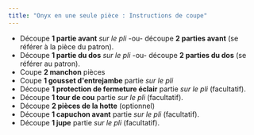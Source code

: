 ```yaml
---
title: "Onyx en une seule pièce : Instructions de coupe"
---
```


- Découpe **1 partie avant** _sur le pli_ -ou- découpe **2 parties avant** (se référer à la pièce du patron).
- Découpe **1 partie du dos** _sur le pli_ -ou- découpe **2 parties du dos** (se référer au patron).
- Coupe **2 manchon** pièces
- Coupe **1 gousset d'entrejambe** partie _sur le pli_
- Découpe **1 protection de fermeture éclair** partie _sur le pli_ (facultatif).
- Découpe **1 tour de cou** partie _sur le pli_ (facultatif).
- Découpe **2 pièces de la hotte** (optionnel)
- Découpe **1 capuchon avant** partie _sur le pli_ (facultatif).
- Découpe **1 jupe** partie _sur le pli_ (facultatif).
